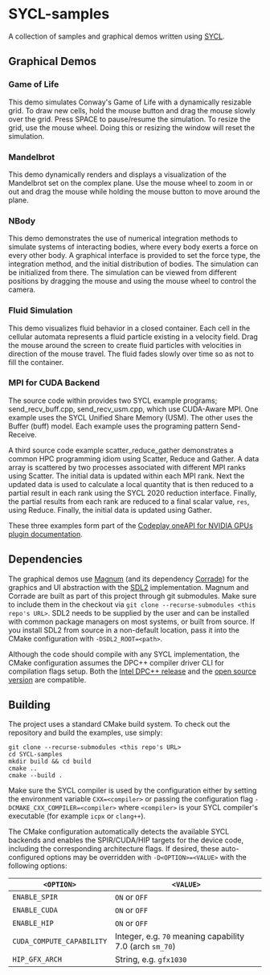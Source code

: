 # SYCL-samples
A collection of samples and graphical demos written using
[SYCL](https://www.khronos.org/sycl/).

## Graphical Demos
### Game of Life
This demo simulates Conway's Game of Life with a dynamically resizable grid.
To draw new cells, hold the mouse button and drag the mouse slowly over the
grid. Press SPACE to pause/resume the simulation. To resize the grid, use the
mouse wheel. Doing this or resizing the window will reset the simulation.

### Mandelbrot
This demo dynamically renders and displays a visualization of the Mandelbrot
set on the complex plane. Use the mouse wheel to zoom in or out and drag the
mouse while holding the mouse button to move around the plane.

### NBody
This demo demonstrates the use of numerical integration methods to simulate
systems of interacting bodies, where every body exerts a force on every other
body. A graphical interface is provided to set the force type, the integration
method, and the initial distribution of bodies. The simulation can be
initialized from there. The simulation can be viewed from different positions
by dragging the mouse and using the mouse wheel to control the camera.

### Fluid Simulation
This demo visualizes fluid behavior in a closed container. Each cell in the
cellular automata represents a fluid particle existing in a velocity field.
Drag the mouse around the screen to create fluid particles with velocities in
direction of the mouse travel. The fluid fades slowly over time so as not to fill
the container.

### MPI for CUDA Backend 
The source code within provides two SYCL example programs; send_recv_buff.cpp, 
send_recv_usm.cpp, which use CUDA-Aware MPI. One example uses the SYCL Unified 
Share Memory (USM). The other uses the Buffer (buff) model. Each example uses 
the programing pattern Send-Receive. 

A third source code example scatter_reduce_gather demonstrates a common HPC 
programming idiom using Scatter, Reduce and Gather. A data array is scattered 
by two processes associated with different MPI ranks using Scatter. The initial 
data is updated within each MPI rank. Next the updated data is used to calculate 
a local quantity that is then reduced to a partial result in each rank using the 
SYCL 2020 reduction interface. Finally, the partial results from each rank are 
reduced to a final scalar value, ```res```, using Reduce. Finally, the initial 
data is updated using Gather.

These three examples form part of the [Codeplay oneAPI for NVIDIA GPUs plugin 
documentation](https://developer.codeplay.com/products/oneapi/nvidia/2023.2.1/guides/MPI-guide).

## Dependencies
The graphical demos use
[Magnum](https://doc.magnum.graphics/magnum/getting-started.html#getting-started-setup-install)
(and its dependency
[Corrade](https://doc.magnum.graphics/corrade/building-corrade.html#building-corrade-packages))
for the graphics and UI abstraction with the
[SDL2](https://wiki.libsdl.org/SDL2/Installation) implementation. Magnum and
Corrade are built as part of this project through git submodules. Make sure to
include them in the checkout via
`git clone --recurse-submodules <this repo's URL>`. SDL2 needs to be supplied by
the user and can be installed with common package managers on most systems, or
built from source. If you install SDL2 from source in a non-default location,
pass it into the CMake configuration with `-DSDL2_ROOT=<path>`.

Although the code should compile with any SYCL implementation, the CMake
configuration assumes the DPC++ compiler driver CLI for compilation flags setup.
Both the
[Intel DPC++ release](https://www.intel.com/content/www/us/en/developer/tools/oneapi/dpc-compiler.html)
and the [open source version](https://github.com/intel/llvm) are compatible.

## Building
The project uses a standard CMake build system. To check out the repository and
build the examples, use simply:
```
git clone --recurse-submodules <this repo's URL>
cd SYCL-samples
mkdir build && cd build
cmake ..
cmake --build .
```

Make sure the SYCL compiler is used by the configuration either by setting the
environment variable `CXX=<compiler>` or passing the configuration flag
`-DCMAKE_CXX_COMPILER=<compiler>` where `<compiler>` is your SYCL compiler's
executable (for example `icpx` or `clang++`).

The CMake configuration automatically detects the available SYCL backends and
enables the SPIR/CUDA/HIP targets for the device code, including the
corresponding architecture flags. If desired, these auto-configured options may
be overridden with `-D<OPTION>=<VALUE>` with the following options:

| `<OPTION>` | `<VALUE>` |
| ---------- | ---------- |
| `ENABLE_SPIR` | `ON` or `OFF` |
| `ENABLE_CUDA` | `ON` or `OFF` |
| `ENABLE_HIP` | `ON` or `OFF` |
| `CUDA_COMPUTE_CAPABILITY` | Integer, e.g. `70` meaning capability 7.0 (arch `sm_70`) |
| `HIP_GFX_ARCH` | String, e.g. `gfx1030` |
